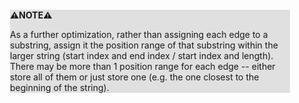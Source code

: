 <div style="margin:2em; background-color: #e0e0e0;">

<strong>⚠️NOTE️️️⚠️</strong>

As a further optimization, rather than assigning each edge to a substring, assign it the position range of that substring within the larger string (start index and end index / start index and length). There may be more than 1 position range for each edge -- either store all of them or just store one (e.g. the one closest to the beginning of the string).
</div>

